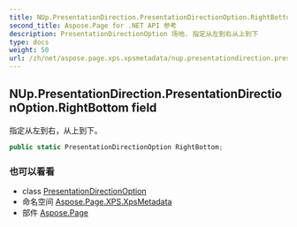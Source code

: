 ```yaml
---
title: NUp.PresentationDirection.PresentationDirectionOption.RightBottom
second_title: Aspose.Page for .NET API 参考
description: PresentationDirectionOption 场地. 指定从左到右从上到下
type: docs
weight: 50
url: /zh/net/aspose.page.xps.xpsmetadata/nup.presentationdirection.presentationdirectionoption/rightbottom/
---
```

## NUp.PresentationDirection.PresentationDirectionOption.RightBottom field

指定从左到右，从上到下。

```csharp
public static PresentationDirectionOption RightBottom;
```

### 也可以看看

* class [PresentationDirectionOption](../)
* 命名空间 [Aspose.Page.XPS.XpsMetadata](../../nup.presentationdirection.presentationdirectionoption/)
* 部件 [Aspose.Page](../../../)


